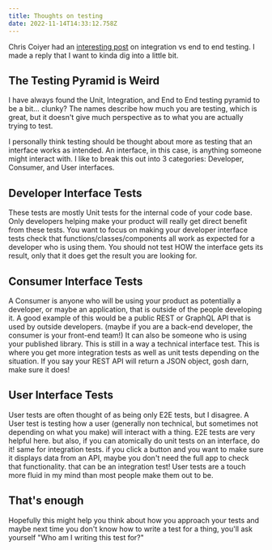 ```yaml
---
title: Thoughts on testing
date: 2022-11-14T14:33:12.758Z
---
```

Chris Coiyer had an [interesting post](https://chriscoyier.net/2022/11/11/the-difference-between-integration-testing-and-end-to-end-testing/) on integration vs end to end testing. I made a reply that I want to kinda dig into a little bit.

## The Testing Pyramid is Weird

I have always found the Unit, Integration, and End to End testing pyramid to be a bit... clunky? The names describe how much you are testing, which is great, but it doesn't give much perspective as to what you are actually trying to test.

I personally think testing should be thought about more as testing that an interface works as intended. An interface, in this case, is anything someone might interact with. I like to break this out into 3 categories: Developer, Consumer, and User interfaces.

## Developer Interface Tests

These tests are mostly Unit tests for the internal code of your code base. Only developers helping make your product will really get direct benefit from these tests. You want to focus on making your developer interface tests check that functions/classes/components all work as expected for a developer who is using them. You should not test HOW the interface gets its result, only that it does get the result you are looking for.

## Consumer Interface Tests

A Consumer is anyone who will be using your product as potentially a developer, or maybe an application, that is outside of the people developing it. A good example of this would be a public REST or GraphQL API that is used by outside developers. (maybe if you are a back-end developer, the consumer is your front-end team!) It can also be someone who is using your published library. This is still in a way a technical interface test. This is where you get more integration tests as well as unit tests depending on the situation. If you say your REST API will return a JSON object, gosh darn, make sure it does!

## User Interface Tests

User tests are often thought of as being only E2E tests, but I disagree. A User test is testing how a user (generally non technical, but sometimes not depending on what you make) will interact with a thing. E2E tests are very helpful here. but also, if you can atomically do unit tests on an interface, do it! same for integration tests. if you click a button and you want to make sure it displays data from an API, maybe you don't need the full app to check that functionality. that can be an integration test! User tests are a touch more fluid in my mind than most people make them out to be. 

## That's enough

Hopefully this might help you think about how you approach your tests and maybe next time you don't know how to write a test for a thing, you'll ask yourself "Who am I writing this test for?"
